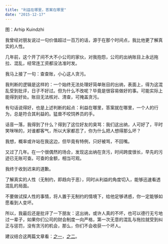 ```yaml
---
title: "利益在哪里，答案在哪里"
date: "2015-12-17"
---
```


图：Arhip Kuindzhi

我曾经对朋友说过一句价值超过一百万的话，源于在那个时间点，我比他更了解真实的人性。

几年前，这个开了间不大不小公司的家伙，对我抱怨，公司的出纳账目上永远拖拉、混乱，经常连工资都没法准时发。

我马上接了一句：查查账，小心这人贪污。

我判断的逻辑是这样的：一个始终无法处理好简单账目的出纳，表面上，得为这混乱受到批评，日子不好过。但为什么不改呢？毕竟是很容易做好的事。可能实际上能得到好处。账目无法核对、清查，可掩盖贪污。

有句话说得好，也是上述判断的起点：利益在哪里，答案就在哪里，一个人的行为，总是符合其利益的。猛兽不咬饲养员的手。

话音一落，我得到了什么？得到了这位好友的臭骂：我们这出纳，人可好了，平时笑咪咪的，对谁都客气，所以大家都忍了，你为什么把人想得那么坏？

我想，概率或许站在我这边，但毕竟有特例，只好被骂，不回嘴。

又过了几年。在一个很偶然的场合，发现这出纳在贪污，时间跨度很长，早先的污迹已无账可查。可查的金额，相当可观。

我终于收到迟来的道歉。

了解真实的人性（无制约，即趋向于恶），同时从利益的角度切入，能够迅速看透混乱的局面。

不要做试探人性的事情，将人置于无制约的情境下，给他足够诱惑，你一定能够如愿看到人变坏。

所以，我最后还是批评了一下朋友：这出纳，或许人真的不坏，也可以德行无亏地过一辈子，如果你们公司的财会制度一向严格，第一次无意的混乱与拖拉就受到纠正与惩罚，没有贪污的机会，那么，你们不会收获一个坏人。

建议结合这两篇文章看：[之一](http://mp.weixin.qq.com/s?__biz=MjM5NDU0Mjk2MQ==&mid=401054353&idx=1&sn=b4d7bc6e4569f6ce2e880a75eeddd08c&scene=21#wechat_redirect)，[之二](http://mp.weixin.qq.com/s?__biz=MjM5NDU0Mjk2MQ==&mid=401090656&idx=1&sn=dc4964dac740460289f7bdd1261c8f5d&scene=21#wechat_redirect)。
